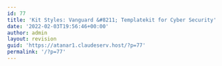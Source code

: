 ```yaml
---
id: 77
title: 'Kit Styles: Vanguard &#8211; Templatekit for Cyber Security'
date: '2022-02-03T19:56:46+00:00'
author: admin
layout: revision
guid: 'https://atanar1.claudeserv.host/?p=77'
permalink: '/?p=77'
---
```


